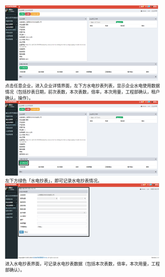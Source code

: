 ![](/assets/企业管理9.png)点击任意企业，进入企业详情界面，左下方水电抄表列表，显示企业水电使用数据情况（包括抄表日期，前次表数，本次表数，倍率，本次用量，工程部确认，租户确认，操作）。![](/assets/企业管理10.png)左下方绿色「水电抄表」，即可记录水电抄表情况。![](/assets/企业管理11.png)进入水电抄表界面，可记录水电抄表数据（包括本次表数，倍率，本次用量，工程部确认）。


